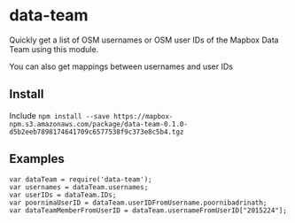 # data-team
Quickly get a list of OSM usernames or OSM user IDs of the Mapbox Data Team using this module.

You can also get mappings between usernames and user IDs

## Install

Include 
`npm install --save https://mapbox-npm.s3.amazonaws.com/package/data-team-0.1.0-d5b2eeb7898174641709c6577538f9c373e8c5b4.tgz`


## Examples

```
var dataTeam = require('data-team');
var usernames = dataTeam.usernames;
var userIDs = dataTeam.IDs;
var poornimaUserID = dataTeam.userIDFromUsername.poornibadrinath;
var dataTeamMemberFromUserID = dataTeam.usernameFromUserID["2015224"];
```

